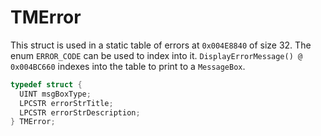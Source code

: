 # TMError

This struct is used in a static table of errors at `0x004E8840` of size 32. The enum `ERROR_CODE` can be used to
index into it. `DisplayErrorMessage() @ 0x004BC660` indexes into the table to print to a
`MessageBox`.

```c
typedef struct {
  UINT msgBoxType;
  LPCSTR errorStrTitle;
  LPCSTR errorStrDescription;
} TMError;
```
